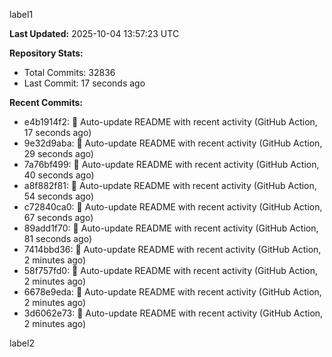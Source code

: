 
label1 
<!-- ACTIVITY_START -->
**Last Updated:** 2025-10-04 13:57:23 UTC

**Repository Stats:**
- Total Commits: 32836
- Last Commit: 17 seconds ago

**Recent Commits:**
- e4b1914f2: 🤖 Auto-update README with recent activity (GitHub Action, 17 seconds ago)
- 9e32d9aba: 🤖 Auto-update README with recent activity (GitHub Action, 29 seconds ago)
- 7a76bf499: 🤖 Auto-update README with recent activity (GitHub Action, 40 seconds ago)
- a8f882f81: 🤖 Auto-update README with recent activity (GitHub Action, 54 seconds ago)
- c72840ca0: 🤖 Auto-update README with recent activity (GitHub Action, 67 seconds ago)
- 89add1f70: 🤖 Auto-update README with recent activity (GitHub Action, 81 seconds ago)
- 7414bbd36: 🤖 Auto-update README with recent activity (GitHub Action, 2 minutes ago)
- 58f757fd0: 🤖 Auto-update README with recent activity (GitHub Action, 2 minutes ago)
- 6678e9eda: 🤖 Auto-update README with recent activity (GitHub Action, 2 minutes ago)
- 3d6062e73: 🤖 Auto-update README with recent activity (GitHub Action, 2 minutes ago)
<!-- ACTIVITY_END -->

label2
